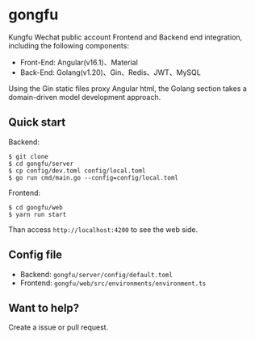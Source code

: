 # gongfu

Kungfu Wechat public account Frontend and Backend end integration, including the following components:

- Front-End: Angular(v16.1)、Material
- Back-End: Golang(v1.20)、Gin、Redis、JWT、MySQL

Using the Gin static files proxy Angular html, the Golang section takes a domain-driven model development approach.

## Quick start

Backend:

```shell
$ git clone
$ cd gongfu/server
$ cp config/dev.toml config/local.toml
$ go run cmd/main.go --config=config/local.toml
```

Frontend:

```shell
$ cd gongfu/web
$ yarn run start
```

Than access `http://localhost:4200` to see the web side.

## Config file

- Backend: `gongfu/server/config/default.toml`
- Frontend: `gongfu/web/src/environments/environment.ts`

## Want to help?

Create a issue or pull request.